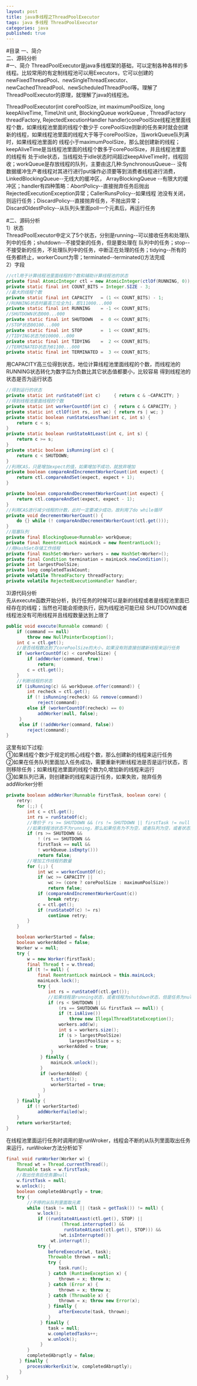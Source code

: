 ```yaml
---
layout: post
title: java多线程之ThreadPoolExecutor
tags: java 多线程 ThreadPoolExecutor
categories: java
published: true
---
```


#目录
一、简介</br>
二、源码分析</br>
#一、简介
ThreadPoolExecutor是java多线框架的基础，可以定制各种各样的多线程。比较常用的有定制线程池可以用Executors，它可以创建的newFixedThreadPool、newSingleThreadExecutor、newCachedThreadPool、newScheduledThreadPool等。理解了ThreadPoolExecutor的原理，就理解了java的线程池。</br>

ThreadPoolExecutor(int corePoolSize, int maximumPoolSize, long keepAliveTime, TimeUnit unit, BlockingQueue<Runnable> workQueue
, ThreadFactory threadFactory, RejectedExecutionHandler handler)corePoolSize线程池里面线程个数，如果线程池里面的线程个数少于
corePoolSize则新的任务来时就会创建新的线程，如果线程池里面的线程大于等于corePoolSize，当workQueue队列满时，如果线程池里面的
线程小于maximumPoolSize，那么就创建新的线程；keepAliveTime是当线程池里面的线程个数多于corePoolSize，并且线程池里面的线程有
处于idle状态，当线程处于idle状态时间超过keepAliveTime时，线程回收；workQueue是存放线程的队列，主要由这几种:SynchronousQueue--
没有数据缓冲生产者线程对其进行进行put操作必须要等到消费者线程进行消费，LinkedBlockingQueue--无线大的缓冲区， ArrayBlockingQueue
--有限大的缓冲区；handler有四种策略：AbortPolicy--直接抛弃任务后抛出RejectedExecutionException异常；CallerRunsPolicy--如果线程
池没有关闭，则运行任务；DiscardPolicy--直接抛弃任务，不抛出异常；DiscardOldestPolicy--从队列头里面poll一个元素后，再运行任务

#二、源码分析</br>
1）状态</br>
ThreadPoolExecutor中定义了5个状态，分别是running--可以接收任务和处理队列中的任务；shutdown--不接受新的任务，但是要处理在
队列中的任务；stop--不接受新的任务，不处理队列中的任务，中断正在处理的任务；tidying--所有的任务都终止，workerCount为零；terminated--terminated()方法完成</br>
2）字段</br>
~~~java
//ctl用于计算线程池里面线程的个数和辅助计算线程池的状态
private final AtomicInteger ctl = new AtomicInteger(ctlOf(RUNNING, 0));
private static final int COUNT_BITS = Integer.SIZE - 3;
//最大的线程个数
private static final int CAPACITY   = (1 << COUNT_BITS) - 1;
//RUNNING状态时最高三位全为1，即111000...000
private static final int RUNNING    = -1 << COUNT_BITS;
//SHUTDOWN状态000...000
private static final int SHUTDOWN   =  0 << COUNT_BITS;
//STOP状态00100...000
private static final int STOP       =  1 << COUNT_BITS;
//TIDYING状态为010000...000
private static final int TIDYING    =  2 << COUNT_BITS;
//TERMINATED状态为01100...000
private static final int TERMINATED =  3 << COUNT_BITS;
~~~
用CAPACITY高三位得到状态，地位计算线程池里面线程的个数，而线程池的RUNNING状态转化为数字后为负数比其它状态值都要小，比较容易
得到线程池的状态是否为运行状态

~~~java
//得到运行的状态
private static int runStateOf(int c)     { return c & ~CAPACITY; }
//得到线程池里面线程的个数
private static int workerCountOf(int c)  { return c & CAPACITY; }
private static int ctlOf(int rs, int wc) { return rs | wc; }
private static boolean runStateLessThan(int c, int s) {
	return c < s;
}
private static boolean runStateAtLeast(int c, int s) {
    return c >= s;
}
private static boolean isRunning(int c) {
    return c < SHUTDOWN;
}
//利用CAS，只是增加expect的值，如果增加不成功，就放弃增加
private boolean compareAndIncrementWorkerCount(int expect) {
    return ctl.compareAndSet(expect, expect + 1);
}

private boolean compareAndDecrementWorkerCount(int expect) {
    return ctl.compareAndSet(expect, expect - 1);
}
//利用CAS进行减少线程的计数，此时一定要减少成功，故利用了do while循环
private void decrementWorkerCount() {
    do {} while (! compareAndDecrementWorkerCount(ctl.get()));
}
//阻塞队列
private final BlockingQueue<Runnable> workQueue;
private final ReentrantLock mainLock = new ReentrantLock();
//用HashSet存储工作线程
private final HashSet<Worker> workers = new HashSet<Worker>();
private final Condition termination = mainLock.newCondition();
private int largestPoolSize;
private long completedTaskCount;
private volatile ThreadFactory threadFactory;
private volatile RejectedExecutionHandler handler;
~~~
3)源代码分析</br>
先从execute函数开始分析，执行任务的时候可以是新的线程或者是线程池里面已经存在的线程；当然也可能会拒绝执行，因为线程池可能已经
SHUTDOWN或者线程池没有可用线程并且线程数量达到上限了</br>
~~~java
public void execute(Runnable command) {
	if (command == null)
    	throw new NullPointerException();
    int c = ctl.get();
	//是否线程数达到了corePoolSize的大小，如果没有则直接创建新线程来运行任务
    if (workerCountOf(c) < corePoolSize) {
    	if (addWorker(command, true))
        	return;
        c = ctl.get();
    }
	//判断线程的状态
    if (isRunning(c) && workQueue.offer(command)) {
    	int recheck = ctl.get();
        if (! isRunning(recheck) && remove(command))
        	reject(command);
        else if (workerCountOf(recheck) == 0)
            addWorker(null, false);
     }
     else if (!addWorker(command, false))
        reject(command);
}
~~~
这里有如下过程:</br>
①如果线程个数少于规定的核心线程个数，那么创建新的线程来运行任务</br>
②如果在任务队列里面加入任务成功，需要重新判断线程池是否是运行状态，否则移除任务；如果线程池里面的线程个数为0,增加新的线程来运行</br>
③如果队列已满，则创建新的线程来运行任务，如果失败，抛弃任务</br>
addWorker分析</br>
~~~java
private boolean addWorker(Runnable firstTask, boolean core) {
	retry:
    for (;;) {
    	int c = ctl.get();
        int rs = runStateOf(c);
		//等价于 rs >= SHUTDOWN && (rs != SHUTDOWN || firstTask != null || workQueue.isEmpty())
		//如果线程池状态不为running，那么如果任务为不为空，或者队列为空，或者状态大于SHUTDOWN，则不创建线程
        if (rs >= SHUTDOWN &&
        	! (rs == SHUTDOWN &&
            firstTask == null &&
            ! workQueue.isEmpty()))
            return false;
		//增加工作线程的数量
     	for (;;) {
     		int wc = workerCountOf(c);
        	if (wc >= CAPACITY ||
        	 	wc >= (core ? corePoolSize : maximumPoolSize))
        		return false;
            if (compareAndIncrementWorkerCount(c))
                break retry;
            c = ctl.get(); 
            if (runStateOf(c) != rs)
                continue retry;
        }
    }

    boolean workerStarted = false;
    boolean workerAdded = false;
    Worker w = null;
    try {
    	w = new Worker(firstTask);
        final Thread t = w.thread;
        if (t != null) {
        	final ReentrantLock mainLock = this.mainLock;
            mainLock.lock();
            try {
            	int rs = runStateOf(ctl.get());
				//如果线程是running状态，或者线程为shutdown状态，但是任务为null，则可以增加线程来运行应用程序
                if (rs < SHUTDOWN ||
                	(rs == SHUTDOWN && firstTask == null)) {
                	if (t.isAlive())
                    	throw new IllegalThreadStateException();
                    workers.add(w);
                    int s = workers.size();
                    if (s > largestPoolSize)
                    	largestPoolSize = s;
                    workerAdded = true;
                 }
             } finally {
             	 mainLock.unlock();
             }
             if (workerAdded) {
                 t.start();
                 workerStarted = true;
              }
            }
    } finally {
    	if (! workerStarted)
        	addWorkerFailed(w);
    }
    return workerStarted;
}
~~~
在线程池里面运行任务时调用的是runWroker，线程会不断的从队列里面取出任务来运行，runWroker方法分析如下</br>
~~~java
final void runWorker(Worker w) {
	Thread wt = Thread.currentThread();
    Runnable task = w.firstTask;
	//取出任务后任务置null
    w.firstTask = null;
    w.unlock();
    boolean completedAbruptly = true;
    try {
		//不停的从队列里面取元素
    	while (task != null || (task = getTask()) != null) {
        	w.lock();
            if ((runStateAtLeast(ctl.get(), STOP) ||
                     (Thread.interrupted() &&
                      runStateAtLeast(ctl.get(), STOP))) &&
                    !wt.isInterrupted())
            	 wt.interrupt();
            try {
            	beforeExecute(wt, task);
                Throwable thrown = null;
                try {
                	task.run();
                } catch (RuntimeException x) {
                    thrown = x; throw x;
                } catch (Error x) {
                    thrown = x; throw x;
                } catch (Throwable x) {
                    thrown = x; throw new Error(x);
                } finally {
                    afterExecute(task, thrown);
                }
             } finally {
             	task = null;
                w.completedTasks++;
                w.unlock();
             }
        }
        completedAbruptly = false;
     } finally {
        processWorkerExit(w, completedAbruptly);
     }
}
~~~



